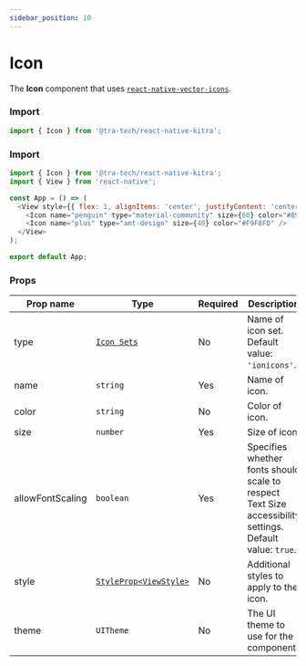 ```yaml
---
sidebar_position: 10
---
```


# Icon
The **Icon**  component that uses [``react-native-vector-icons``](https://github.com/oblador/react-native-vector-icons).

### Import

```js
import { Icon } from '@tra-tech/react-native-kitra';
```

### Import

```js
import { Icon } from '@tra-tech/react-native-kitra';
import { View } from 'react-native';

const App = () => (
  <View style={{ flex: 1, alignItems: 'center', justifyContent: 'center', rowGap: 20 }}>
    <Icon name="penguin" type="material-community" size={60} color="#8973CD" />
    <Icon name="plus" type="ant-design" size={40} color="#F9F8FD" />
  </View>
);

export default App;

```
<!-- Specifies whether fonts should scale to respect Text Size accessibility settings. Default value: ``'true'``. -->
### Props

| Prop name  | Type                                                                      | Required | Description                                          |
|------------|---------------------------------------------------------------------------|----------|------------------------------------------------------|
| type | [``Icon Sets``](https://github.com/oblador/react-native-vector-icons#bundled-icon-sets) | No       | Name of icon set. Default value: ``'ionicons'``.        |
| name      | ``string``                                                                | Yes       |  Name of icon.            |
| color      | ``string``                                                                | No       | Color of icon. |
| size      | ``number``                                                                | Yes       | Size of icon. |
| allowFontScaling| ``boolean``                                                         | Yes       | Specifies whether fonts should scale to respect Text Size accessibility settings. Default value: ``true``. |
| style      | [``StyleProp<ViewStyle>``](https://reactnative.dev/docs/view-style-props) | No       | Additional styles to apply to the icon.          |
| theme      | ``UITheme ``                                                              | No       | The UI theme to use for the component.               |
